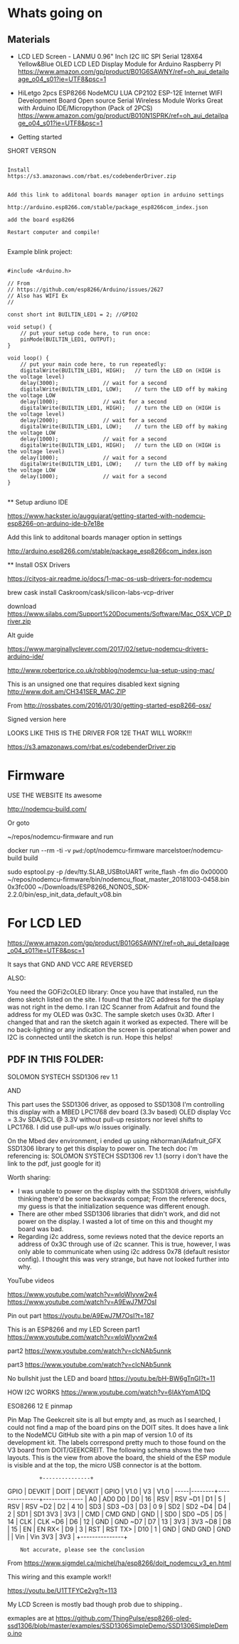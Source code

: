 # Whats going on

## Materials

* LCD LED Screen - LANMU 0.96" Inch I2C IIC SPI Serial 128X64 Yellow&Blue OLED LCD LED Display Module for Arduino Raspberry PI
  https://www.amazon.com/gp/product/B01G6SAWNY/ref=oh_aui_detailpage_o04_s01?ie=UTF8&psc=1

* HiLetgo 2pcs ESP8266 NodeMCU LUA CP2102 ESP-12E Internet WIFI Development Board Open source Serial Wireless Module Works Great with Arduino IDE/Micropython (Pack of 2PCS) 
  https://www.amazon.com/gp/product/B010N1SPRK/ref=oh_aui_detailpage_o04_s01?ie=UTF8&psc=1



* Getting started


SHORT VERSON

```

Install
https://s3.amazonaws.com/rbat.es/codebenderDriver.zip


Add this link to additonal boards manager option in arduino settings

http://arduino.esp8266.com/stable/package_esp8266com_index.json

add the board esp8266

Restart computer and compile!


```

Example blink project:
```

#include <Arduino.h>

// From 
// https://github.com/esp8266/Arduino/issues/2627
// Also has WIFI Ex
//

const short int BUILTIN_LED1 = 2; //GPIO2

void setup() {
    // put your setup code here, to run once:
    pinMode(BUILTIN_LED1, OUTPUT);
}

void loop() {
    // put your main code here, to run repeatedly:
    digitalWrite(BUILTIN_LED1, HIGH);   // turn the LED on (HIGH is the voltage level)
    delay(3000);              // wait for a second
    digitalWrite(BUILTIN_LED1, LOW);    // turn the LED off by making the voltage LOW
    delay(1000);              // wait for a second    
    digitalWrite(BUILTIN_LED1, HIGH);   // turn the LED on (HIGH is the voltage level)
    delay(2000);              // wait for a second
    digitalWrite(BUILTIN_LED1, LOW);    // turn the LED off by making the voltage LOW
    delay(1000);              // wait for a second    
    digitalWrite(BUILTIN_LED1, HIGH);   // turn the LED on (HIGH is the voltage level)
    delay(1000);              // wait for a second
    digitalWrite(BUILTIN_LED1, LOW);    // turn the LED off by making the voltage LOW
    delay(1000);              // wait for a second            
}


```

** Setup ardiuno IDE

https://www.hackster.io/auggujarat/getting-started-with-nodemcu-esp8266-on-arduino-ide-b7e18e

Add this link to additonal boards manager option in settings

http://arduino.esp8266.com/stable/package_esp8266com_index.json

** Install OSX Drivers

https://cityos-air.readme.io/docs/1-mac-os-usb-drivers-for-nodemcu

brew cask install Caskroom/cask/silicon-labs-vcp-driver

download
https://www.silabs.com/Support%20Documents/Software/Mac_OSX_VCP_Driver.zip

Alt guide

https://www.marginallyclever.com/2017/02/setup-nodemcu-drivers-arduino-ide/

http://www.robertprice.co.uk/robblog/nodemcu-lua-setup-using-mac/


This is an unsigned one that requires disabled kext signing
http://www.doit.am/CH341SER_MAC.ZIP

From 
http://rossbates.com/2016/01/30/getting-started-esp8266-osx/

Signed version here


LOOKS LIKE THIS IS THE DRIVER FOR 12E THAT WILL WORK!!!

https://s3.amazonaws.com/rbat.es/codebenderDriver.zip




# Firmware

USE THE WEBSITE
Its awesome

 http://nodemcu-build.com/


Or goto

 ~/repos/nodemcu-firmware
 and run

  docker run --rm -ti -v `pwd`:/opt/nodemcu-firmware marcelstoer/nodemcu-build build


sudo esptool.py -p /dev/tty.SLAB_USBtoUART   write_flash -fm dio  0x00000 ~/repos/nodemcu-firmware/bin/nodemcu_float_master_20181003-0458.bin 0x3fc000  ~/Downloads/ESP8266_NONOS_SDK-2.2.0/bin/esp_init_data_default_v08.bin 













# For LCD LED

https://www.amazon.com/gp/product/B01G6SAWNY/ref=oh_aui_detailpage_o04_s01?ie=UTF8&psc=1

It says that GND AND VCC  ARE REVERSED

ALSO:

You need the GOFi2cOLED library:
Once you have that installed, run the demo sketch listed on the site. I found that the I2C address for the display was not right in the demo. I ran I2C Scanner from Adafruit and found the address for my OLED was 0x3C. The sample sketch uses 0x3D. After I changed that and ran the sketch again it worked as expected. There will be no back-lighting or any indication the screen is operational when power and I2C is connected until the sketch is run. Hope this helps!

## PDF IN THIS FOLDER:
SOLOMON SYSTECH SSD1306 rev 1.1



AND

This part uses the SSD1306 driver, as opposed to SSD1308
I'm controlling this display with a MBED LPC1768 dev board (3.3v based)
OLED display Vcc = 3.3v
SDA/SCL @ 3.3V without pull-up resistors nor level shifts to LPC1768. I did use pull-ups w/o issues originally.

On the Mbed dev environment, i ended up using nkhorman/Adafruit_GFX SSD1306 library to get this display to power on.
The tech doc i'm referencing is: SOLOMON SYSTECH SSD1306 rev 1.1 (sorry i don't have the link to the pdf, just google for it)

Worth sharing:
- I was unable to power on the display with the SSD1308 drivers, wishfully thinking there'd be some backwards compat; From the reference docs, my guess is that the initialization sequence was different enough.
- There are other mbed SSD1306 libraries that didn't work, and did not power on the display. I wasted a lot of time on this and thought my board was bad.
- Regarding i2c address, some reviews noted that the device reports an address of 0x3C through use of i2c scanner. This is true, however, I was only able to communicate when using i2c address 0x78 (default resistor config). I thought this was very strange, but have not looked further into why.


YouTube videos

https://www.youtube.com/watch?v=wloWIyvw2w4
https://www.youtube.com/watch?v=A9EwJ7M7OsI


Pin out part
https://youtu.be/A9EwJ7M7OsI?t=187

This is an ESP8266 and my LED Screen
part1
https://www.youtube.com/watch?v=wloWIyvw2w4

part2
https://www.youtube.com/watch?v=clcNAb5unnk

part3
https://www.youtube.com/watch?v=clcNAb5unnk

No bullshit just the LED and board
https://youtu.be/bH-BW6gTnGI?t=11


HOW I2C WORKS
https://www.youtube.com/watch?v=6IAkYpmA1DQ







ESO8266 12 E pinmap

Pin Map
The Geekcreit site is all but empty and, as much as I searched, I could not find a map of the board pins on the DOIT sites. It does have a link to the NodeMCU GitHub site with a pin map of version 1.0 of its development kit. The labels correspond pretty much to those found on the V3 board from DOIT/GEEKCREIT. The following schema shows the two layouts. This is the view from above the board, the shield of the ESP module is visible and at the top, the micro USB connector is at the bottom.


              +---------------+
GPIO | DEVKIT |      DOIT     | DEVKIT | GPIO
     |  V1.0  |       V3      |  V1.0  |
-----|--------+---------------+--------------
     |    A0  | AD0        D0 |  D0    |  16
     |   RSV  | RSV       ~D1 |  D1    |   5
     |   RSV  | RSV       ~D2 |  D2    |   4
 10  |   SD3  | SD3       ~D3 |  D3    |   0
  9  |   SD2  | SD2       ~D4 |  D4    |   2
     |   SD1  | SD1       3V3 |  3V3   |
     |   CMD  | CMD       GND |  GND   |
     |   SD0  | SD0       ~D5 |  D5    |  14 
     |   CLK  | CLK       ~D6 |  D6    |  12
     |   GND  | GND       ~D7 |  D7    |  13
     |   3V3  | 3V3       ~D8 |  D8    |  15
     |    EN  | EN        RX< |  D9    |   3
     |   RST  | RST       TX> |  D10   |   1
     |   GND  | GND       GND |  GND   |
     |   Vin  | Vin       3V3 |  3V3   |
              +---------------+

        Not accurate, please see the conclusion


From
https://www.sigmdel.ca/michel/ha/esp8266/doit_nodemcu_v3_en.html


This wiring and this example work!!

https://youtu.be/U1TTFYCe2vg?t=113

My LCD Screen is mostly bad though prob due to shipping..

exmaples are at
https://github.com/ThingPulse/esp8266-oled-ssd1306/blob/master/examples/SSD1306SimpleDemo/SSD1306SimpleDemo.ino













